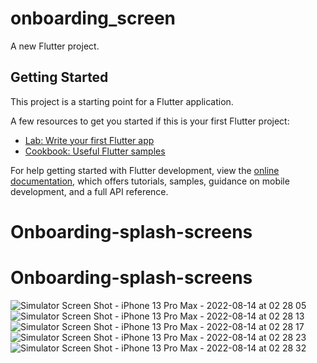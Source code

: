# onboarding_screen

A new Flutter project.

## Getting Started

This project is a starting point for a Flutter application.

A few resources to get you started if this is your first Flutter project:

- [Lab: Write your first Flutter app](https://docs.flutter.dev/get-started/codelab)
- [Cookbook: Useful Flutter samples](https://docs.flutter.dev/cookbook)

For help getting started with Flutter development, view the
[online documentation](https://docs.flutter.dev/), which offers tutorials,
samples, guidance on mobile development, and a full API reference.
# Onboarding-splash-screens
# Onboarding-splash-screens
![Simulator Screen Shot - iPhone 13 Pro Max - 2022-08-14 at 02 28 05](https://user-images.githubusercontent.com/25679298/184515423-e8bdac2d-255a-4d65-9a8d-1ea335020784.png)
![Simulator Screen Shot - iPhone 13 Pro Max - 2022-08-14 at 02 28 13](https://user-images.githubusercontent.com/25679298/184515427-d275c58c-fed2-4c1a-9a75-a0807a5b636d.png)
![Simulator Screen Shot - iPhone 13 Pro Max - 2022-08-14 at 02 28 17](https://user-images.githubusercontent.com/25679298/184515429-a567c64e-1d02-49c8-b69c-df7803926833.png)
![Simulator Screen Shot - iPhone 13 Pro Max - 2022-08-14 at 02 28 23](https://user-images.githubusercontent.com/25679298/184515432-335792a6-e0db-4475-8b31-fa4ecc185275.png)
![Simulator Screen Shot - iPhone 13 Pro Max - 2022-08-14 at 02 28 32](https://user-images.githubusercontent.com/25679298/184515433-634cbdbb-2af2-4fa5-b53c-a4bbcff56468.png)
